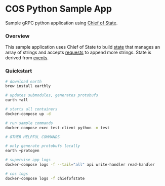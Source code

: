 # COS Python Sample App

Sample gRPC python application using [Chief of State](https://github.com/namely/chief-of-state).

### Overview

This sample application uses Chief of State to build [state](./proto/sample_app/state.proto) that
manages an array of strings and accepts [requests](./proto/sample_app/api.proto) to append more strings. State is derived from
[events](./proto/sample_app/events.proto).

### Quickstart

```bash
# download earth
brew install earthly

# updates submodules, generates protobufs
earth +all

# starts all containers
docker-compose up -d

# run sample commands
docker-compose exec test-client python -m test

# OTHER HELPFUL COMMANDS

# only generate protobufs locally
earth +protogen

# supervise app logs
docker-compose logs -f --tail="all" api write-handler read-handler

# cos logs
docker-compose logs -f chiefofstate
```
